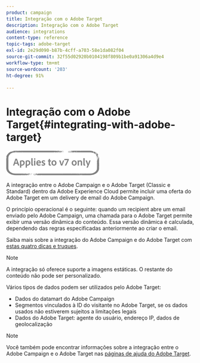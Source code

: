 ```yaml
---
product: campaign
title: Integração com o Adobe Target
description: Integração com o Adobe Target
audience: integrations
content-type: reference
topic-tags: adobe-target
exl-id: 2e29d090-b87b-4cff-a703-58e1da082f04
source-git-commit: 32f55d02920b0104198f809b1be0a91306a4d9e4
workflow-type: tm+mt
source-wordcount: '203'
ht-degree: 91%

---
```


# Integração com o Adobe Target{#integrating-with-adobe-target}

![](../../assets/v7-only.svg)

A integração entre o Adobe Campaign e o Adobe Target (Classic e Standard) dentro da Adobe Experience Cloud permite incluir uma oferta do Adobe Target em um delivery de email do Adobe Campaign.

O princípio operacional é o seguinte: quando um recipient abre um email enviado pelo Adobe Campaign, uma chamada para o Adobe Target permite exibir uma versão dinâmica do conteúdo. Essa versão dinâmica é calculada, dependendo das regras especificadas anteriormente ao criar o email.

Saiba mais sobre a integração do Adobe Campaign e do Adobe Target com [estas quatro dicas e truques](https://business.adobe.com/content/dam/dx/us/en/products/campaign/pdfs/Adobe_Campaign_for_Target_Tips_and_Tricks.pdf).
>[!NOTE]
>
>A integração só oferece suporte a imagens estáticas. O restante do conteúdo não pode ser personalizado.

Vários tipos de dados podem ser utilizados pelo Adobe Target:

* Dados do datamart do Adobe Campaign
* Segmentos vinculados à ID do visitante no Adobe Target, se os dados usados não estiverem sujeitos a limitações legais
* Dados do Adobe Target: agente do usuário, endereço IP, dados de geolocalização

>[!NOTE]
>
>Você também pode encontrar informações sobre a integração entre o Adobe Campaign e o Adobe Target nas [páginas de ajuda do Adobe Target](https://experienceleague.adobe.com/docs/target/using/integrate/campaign-and-target.html?lang=pt-BR).
